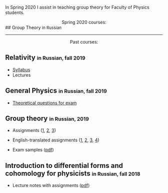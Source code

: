 In Spring 2020 I assist in teaching group theory for Faculty of Physics students.

<div style="text-align: center;">Spring 2020 courses:</div>
##  Group Theory <span style="font-size: small; ">in Russian</span>

---
<div style="text-align: center;">Past courses:</div>

##  Relativity <font size="3">in Russian, fall 2019</font>
* <a href='/teaching/relativity/relativity_syllabus.pdf'>Syllabus</a>
* Lectures

## General Physics <font size="3">in Russian, fall 2019</font>
* <a href='/teaching/gp/fall2019exam.pdf'>Theoretical questions for exam </a>

## Group theory <font size="3">in Russian, 2019</font>

* Assignments (<a href="group_theory/gt1.pdf">1</a>, <a href="group_theory/gt2.pdf">2</a>, <a href="group_theory/gt3.pdf">3</a>)

* English-translated assignments (<a href="group_theory/gt1_en.pdf">1</a>, <a href="group_theory/gt2_en.pdf">2</a>, <a href="group_theory/gt3_en.pdf">3</a>, <a href="group_theory/gt4_en.pdf">4</a>)

* Exam samples (<a href="group_theory/examset1.pdf">pdf</a>)

## Introduction to differential forms and cohomology for physicists <font size="3">in Russian, fall 2018</font> 
* Lecture notes with assignments (<a href="dg/assignments.pdf">pdf</a>)
